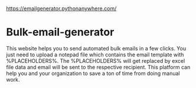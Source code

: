 https://emailgenerator.pythonanywhere.com/
# Bulk-email-generator
This website helps you to send automated bulk emails in a few clicks.
You just need to upload a notepad file which contains the email template with %PLACEHOLDERS%. The %PLACEHOLDERS% will get replaced by excel file data and email will be sent to the respective recipient.
This platform can help you and your organization to save a ton of time from doing manual work.
